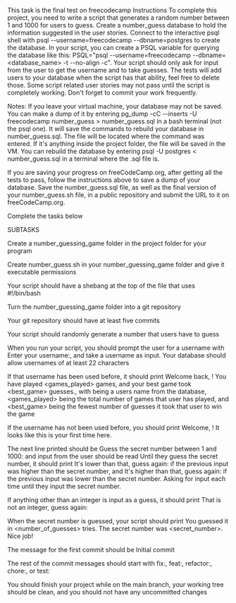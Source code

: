 This task is the final test on freecodecamp
Instructions
To complete this project, you need to write a script that generates a random number between 1 and 1000 for users to guess. 
Create a number_guess database to hold the information suggested in the user stories. Connect to the interactive psql shell with 
psql --username=freecodecamp --dbname=postgres to create the database. In your script, you can create a PSQL variable
for querying the database like this: PSQL="psql --username=freecodecamp --dbname=<database_name> -t --no-align -c". 
Your script should only ask for input from the user to get the username and to take guesses. The tests will add users
to your database when the script has that ability, feel free to delete those. 
Some script related user stories may not pass until the script is completely working. 
Don't forget to commit your work frequently.

Notes:
If you leave your virtual machine, your database may not be saved. You can make a dump of it by entering 
pg_dump -cC --inserts -U freecodecamp number_guess > number_guess.sql in a bash terminal (not the psql one). 
It will save the commands to rebuild your database in number_guess.sql. The file will be located where the command was entered. 
If it's anything inside the project folder, the file will be saved in the VM. You can rebuild the database by entering
 psql -U postgres < number_guess.sql in a terminal where the .sql file is.

If you are saving your progress on freeCodeCamp.org, after getting all the tests to pass, follow the instructions above to save a 
dump of your database. Save the number_guess.sql file, as well as the final version of your number_guess.sh file, in a public 
repository and submit the URL to it on freeCodeCamp.org.

Complete the tasks below

SUBTASKS

Create a number_guessing_game folder in the project folder for your program

Create number_guess.sh in your number_guessing_game folder and give it executable permissions

Your script should have a shebang at the top of the file that uses #!/bin/bash

Turn the number_guessing_game folder into a git repository

Your git repository should have at least five commits

Your script should randomly generate a number that users have to guess

When you run your script, you should prompt the user for a username with Enter your username:, 
and take a username as input. Your database should allow usernames of at least 22 characters

If that username has been used before, it should print Welcome back, <username>! 
You have played <games_played> games, and your best game took <best_game> guesses., with <username> 
being a users name from the database, <games_played> being the total number of games that user has played, 
and <best_game> being the fewest number of guesses it took that user to win the game

If the username has not been used before, you should print Welcome, <username>! It looks like this is your first time here.

The next line printed should be Guess the secret number between 1 and 1000: and input from the user should be read
Until they guess the secret number, it should print It's lower than that, guess again: if the previous input 
was higher than the secret number, and It's higher than that, guess again: if the previous input was lower than the secret number. 
Asking for input each time until they input the secret number.

If anything other than an integer is input as a guess, it should print That is not an integer, guess again:

When the secret number is guessed, your script should print You guessed it in <number_of_guesses> tries. The secret number was <secret_number>. Nice job!

The message for the first commit should be Initial commit

The rest of the commit messages should start with fix:, feat:, refactor:, chore:, or test:

You should finish your project while on the main branch, your working tree should be clean, and you should not have any uncommitted changes